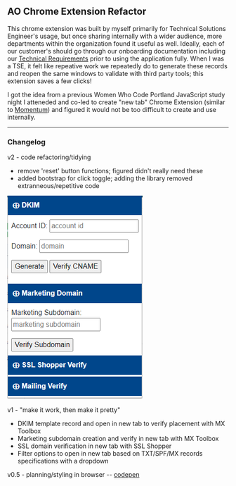 ## AO Chrome Extension Refactor 

This chrome extension was built by myself primarily for Technical Solutions Engineer's usage, but once sharing internally with a wider audience, more departments within the organization found it useful as well. Ideally, each of our customer's should go through our onboarding documentation including our [Technical Requirements](https://connect.act-on.com/hc/en-us/articles/360023759574-Required-Technical-Setup-Overview) prior to using the application fully. When I was a TSE, it felt like repeative work we repeatedly do to generate these records and reopen the same windows to validate with third party tools; this extension saves a few clicks!

I got the idea from a previous Women Who Code Portland JavaScript study night I atteneded and co-led to create "new tab" Chrome Extension (similar to [Momentum](https://chrome.google.com/webstore/detail/momentum/laookkfknpbbblfpciffpaejjkokdgca?hl=en)) and figured it would not be too difficult to create and use internally. 

---------------------------------------
### Changelog
v2 - code refactoring/tidying
- remove 'reset' button functions; figured didn't really need these 
- added bootstrap for click toggle; adding the library removed extranneous/repetitive code

![Current Extension View](/imgs/new1.PNG "Current Extension View")

v1 - "make it work, then make it pretty" 
- DKIM template record and open in new tab to verify placement with MX Toolbox
- Marketing subdomain creation and verify in new tab with MX Toolbox
- SSL domain verification in new tab with SSL Shopper
- Filter options to open in new tab based on TXT/SPF/MX records specifications with a dropdown

v0.5 - planning/styling in browser -- [codepen](https://codepen.io/haleyelder/full/dQwGEg)